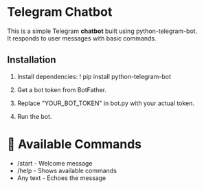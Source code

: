# **Telegram Chatbot**

This is a simple Telegram **chatbot** built using python-telegram-bot.  
It responds to user messages with basic commands.

## Installation
1. Install dependencies:
   ! pip install python-telegram-bot

1. Get a bot token from BotFather.
2. Replace "YOUR_BOT_TOKEN" in bot.py with your actual token.
3. Run the bot.

# 📝 Available Commands
* /start - Welcome message
* /help - Shows available commands
* Any text - Echoes the message
